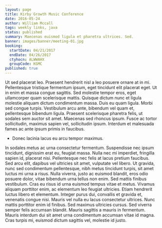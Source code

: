```yaml
---
layout: page
title: Kirby Growth Music Conference
date: 2016-05-24
author: William Mccall
tags: weekly links, java
status: published
summary: Maecenas euismod ligula et pharetra ultrices. Sed.
banner: images/banner/meeting-01.jpg
booking:
  startDate: 04/21/2017
  endDate: 04/26/2017
  ctyhocn: ALWWAHX
  groupCode: KGMC
published: true
---
```

Ut sed placerat leo. Praesent hendrerit nisl a leo posuere ornare at in mi. Pellentesque tristique fermentum ipsum, eget tincidunt elit placerat eget. Ut in enim et massa congue sagittis. Sed molestie tempor eros, eget ullamcorper quam scelerisque mattis. Quisque dictum nunc et ligula molestie aliquam dictum condimentum massa. Duis eu quam ligula. Morbi sed congue turpis. Vestibulum arcu ante, bibendum vel quam et, pellentesque bibendum ligula. Praesent scelerisque pharetra felis, ut sodales sem auctor sit amet. Maecenas sed rhoncus ipsum. Fusce ac tortor sollicitudin, maximus sapien vel, sollicitudin ipsum. Interdum et malesuada fames ac ante ipsum primis in faucibus.

* Donec lacinia lacus eu arcu tempor maximus.

In sodales metus ac urna consectetur fermentum. Suspendisse nec ipsum tincidunt, dignissim erat eu, feugiat massa. Nulla nec mi imperdiet, fringilla sapien id, placerat nisi. Pellentesque nec felis at lacus pretium faucibus. Sed arcu elit, dapibus vel ultricies sit amet, vulputate vel libero. Ut gravida, nunc sed condimentum pellentesque, nibh metus tincidunt turpis, sit amet luctus mi urna a risus. Nulla viverra, justo ac euismod blandit, eros odio posuere dolor, vitae bibendum urna tellus non enim. Sed mattis finibus vestibulum. Cras eu risus id urna euismod tempus vitae et metus. Vivamus aliquam porttitor enim, ac elementum leo feugiat ultricies.
Etiam hendrerit luctus libero et elementum. Integer purus dui, convallis et gravida et, venenatis congue nisi. Mauris vel nulla eu lacus consectetur ultrices. Nunc mattis porttitor enim id finibus. Sed maximus ultricies cursus. Sed viverra semper felis accumsan blandit. Mauris sagittis a mauris in fermentum. Mauris interdum dui sit amet urna condimentum accumsan vitae id magna. Cras turpis mi, euismod dictum sagittis vel, molestie id justo.
